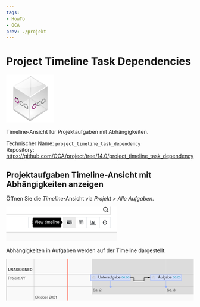 ```yaml
---
tags:
- HowTo
- OCA
prev: ./projekt
---
```

# Project Timeline Task Dependencies
![icon_oca_app](assets/icon_oca_app.png)

Timeline-Ansicht für Projektaufgaben mit Abhängigkeiten.

Technischer Name: `project_timeline_task_dependency`\
Repository: <https://github.com/OCA/project/tree/14.0/project_timeline_task_dependency>

## Projektaufgaben Timeline-Ansicht mit Abhängigkeiten anzeigen

Öffnen Sie die *Timeline*-Ansicht via *Projekt > Alle Aufgaben*.

![](assets/Project%20Timeline%20View%20task%20timeline.png)

Abhängigkeiten in Aufgaben werden auf der Timeline dargestellt.

![](assets/Project%20Timeline%20Task%20Dependencies%20View.png)